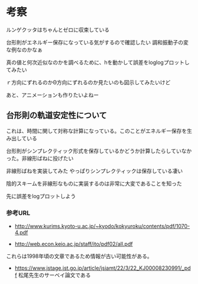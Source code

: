 # 考察

ルンゲクッタはちゃんとゼロに収束している

台形則がエネルギー保存になっている気がするので確認したい
調和振動子の変な例なのかなぁ

真の値と何次近似なのかを調べるために、hを動かして誤差をloglogプロットしてみたい

ｒ方向にずれるのかΘ方向にずれるのか見たいのも図示してみたいけど

あと、アニメーションも作りたいよねー

## 台形則の軌道安定性について

これは、時間に関して対称な計算になっている。このことがエネルギー保存を生み出している

台形則がシンプレクティック形式を保存しているかどうか計算したらしていなかった。非線形ばねに投げたい

非線形ばねを実装してみた
やっぱりシンプレクティックは保存している凄い

陰的スキームを非線形なものに実装するのは非常に大変であることを知った

先に誤差をlogプロットしよう

### 参考URL
* http://www.kurims.kyoto-u.ac.jp/~kyodo/kokyuroku/contents/pdf/1070-4.pdf

* http://web.econ.keio.ac.jp/staff/ito/pdf02/all.pdf

これらは1998年頃の文章であるため情報が古い可能性がある。

* https://www.jstage.jst.go.jp/article/jsiamt/22/3/22_KJ00008230991/_pdf
松尾先生のサーベイ論文である